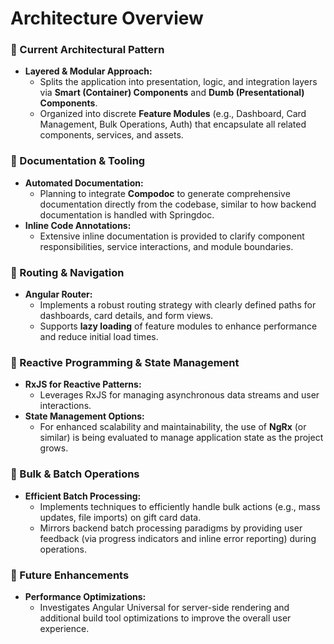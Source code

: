 # Architecture Overview

### 🔁 Current Architectural Pattern

- **Layered & Modular Approach:**
  - Splits the application into presentation, logic, and integration layers via **Smart (Container) Components** and **Dumb (Presentational) Components**.
  - Organized into discrete **Feature Modules** (e.g., Dashboard, Card Management, Bulk Operations, Auth) that encapsulate all related components, services, and assets.

### 🔁 Documentation & Tooling

- **Automated Documentation:**
  - Planning to integrate **Compodoc** to generate comprehensive documentation directly from the codebase, similar to how backend documentation is handled with Springdoc.
- **Inline Code Annotations:**
  - Extensive inline documentation is provided to clarify component responsibilities, service interactions, and module boundaries.

### 🔁 Routing & Navigation

- **Angular Router:**
  - Implements a robust routing strategy with clearly defined paths for dashboards, card details, and form views.
  - Supports **lazy loading** of feature modules to enhance performance and reduce initial load times.

### 🔁 Reactive Programming & State Management

- **RxJS for Reactive Patterns:**
  - Leverages RxJS for managing asynchronous data streams and user interactions.
- **State Management Options:**
  - For enhanced scalability and maintainability, the use of **NgRx** (or similar) is being evaluated to manage application state as the project grows.

### 🔁 Bulk & Batch Operations

- **Efficient Batch Processing:**
  - Implements techniques to efficiently handle bulk actions (e.g., mass updates, file imports) on gift card data.
  - Mirrors backend batch processing paradigms by providing user feedback (via progress indicators and inline error reporting) during operations.

### 🔮 Future Enhancements

- **Performance Optimizations:**
  - Investigates Angular Universal for server-side rendering and additional build tool optimizations to improve the overall user experience.
